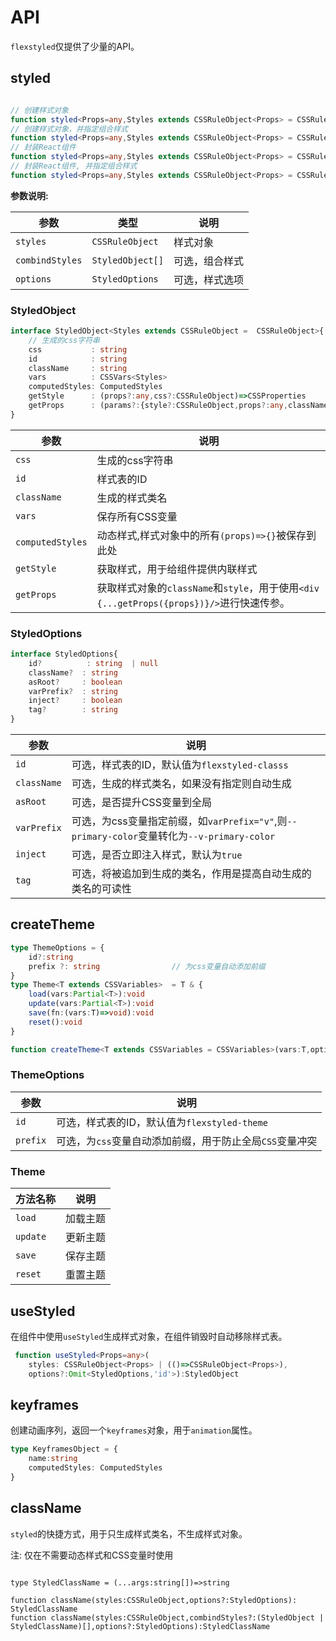 # API
 
 `flexstyled`仅提供了少量的API。

 ## styled

```ts

// 创建样式对象
function styled<Props=any,Styles extends CSSRuleObject<Props> = CSSRuleObject<Props>, CombindStyles extends StyledObject[]=StyledObject[]>(styles:Styles,options?:StyledOptions):StyledObject<CSSVars<Styles>> 
// 创建样式对象，并指定组合样式
function styled<Props=any,Styles extends CSSRuleObject<Props> = CSSRuleObject<Props>, CombindStyles extends StyledObject[]=StyledObject[]>(styles:Styles,combindStyles:CombindStyles,options?:StyledOptions):StyledObject<CSSVars<Styles>>
// 封装React组件
function styled<Props=any,Styles extends CSSRuleObject<Props> = CSSRuleObject<Props>, CombindStyles extends StyledObject[]=StyledObject[]>(FC: StyledComponent<Props>,styles:Styles,options?:StyledOptions):(props:Props)=>ReactElement
// 封装React组件, 并指定组合样式
function styled<Props=any,Styles extends CSSRuleObject<Props> = CSSRuleObject<Props>, CombindStyles extends StyledObject[]=StyledObject[]>(FC: StyledComponent<Props>,styles:Styles,combindStyles:CombindStyles,options?:StyledOptions):(props:Props)=>ReactElement
```

**参数说明:**

| 参数 | 类型 | 说明 |
| --- | --- | --- |
| `styles` | `CSSRuleObject` | 样式对象 |
| `combindStyles` | `StyledObject[]` | 可选，组合样式 |
| `options` | `StyledOptions` | 可选，样式选项 |

### StyledObject

```ts
interface StyledObject<Styles extends CSSRuleObject =  CSSRuleObject>{
    // 生成的css字符串
    css           : string
    id            : string
    className     : string    
    vars          : CSSVars<Styles>                 
    computedStyles: ComputedStyles
    getStyle      : (props?:any,css?:CSSRuleObject)=>CSSProperties
    getProps      : (params?:{style?:CSSRuleObject,props?:any,className?:string})=>StyledResult
}

```

| 参数 |说明 |
| --- | --- |
| `css` | 生成的css字符串 |
| `id` |样式表的ID |
| `className` | 生成的样式类名 |
| `vars`| 保存所有CSS变量 |
| `computedStyles`| 动态样式,样式对象中的所有`(props)=>{}`被保存到此处 |
| `getStyle`| 获取样式，用于给组件提供内联样式 |
| `getProps` | 获取样式对象的`className`和`style`，用于使用`<div {...getProps({props})}/>`进行快速传参。 |   


### StyledOptions

```ts
interface StyledOptions{
    id?          : string  | null             
    className?  : string          
    asRoot?     : boolean            
    varPrefix?  : string      
    inject?     : boolean                         
    tag?        : string                          
}

```

| 参数 | 说明 |
| --- | --- |
| `id` |  可选，样式表的ID，默认值为`flexstyled-classs` |
| `className` | 可选，生成的样式类名，如果没有指定则自动生成 |
| `asRoot` |  可选，是否提升CSS变量到全局 |
| `varPrefix` |可选，为css变量指定前缀，如`varPrefix="v"`,则`--primary-color`变量转化为`--v-primary-color` |
| `inject` | 可选，是否立即注入样式，默认为`true` |
| `tag` |  可选，将被追加到生成的类名，作用是提高自动生成的类名的可读性 |

## createTheme

```ts
type ThemeOptions = {
    id?:string
    prefix ?: string                // 为css变量自动添加前缀
}
type Theme<T extends CSSVariables>  = T & {
    load(vars:Partial<T>):void
    update(vars:Partial<T>):void
    save(fn:(vars:T)=>void):void
    reset():void
} 

function createTheme<T extends CSSVariables = CSSVariables>(vars:T,options?:ThemeOptions):Theme

```

### ThemeOptions

| 参数 | 说明 |
| --- |--- |
| `id` | 可选，样式表的ID，默认值为`flexstyled-theme` |
| `prefix` |  可选，为`css`变量自动添加前缀，用于防止全局`CSS`变量冲突 |

### Theme

| 方法名称 | 说明 |
| --- |  --- |
| `load` | 加载主题 |
| `update` | 更新主题 |
| `save` | 保存主题 |
| `reset` |重置主题 |

## useStyled

在组件中使用`useStyled`生成样式对象，在组件销毁时自动移除样式表。

```ts
 function useStyled<Props=any>(
    styles: CSSRuleObject<Props> | (()=>CSSRuleObject<Props>),
    options?:Omit<StyledOptions,'id'>):StyledObject
```

## keyframes

创建动画序列，返回一个`keyframes`对象，用于`animation`属性。

```ts
type KeyframesObject = {
    name:string
    computedStyles: ComputedStyles
}
```

## className

`styled`的快捷方式，用于只生成样式类名，不生成样式对象。

注: 仅在不需要动态样式和CSS变量时使用

```tsx

type StyledClassName = (...args:string[])=>string

function className(styles:CSSRuleObject,options?:StyledOptions): StyledClassName
function className(styles:CSSRuleObject,combindStyles?:(StyledObject | StyledClassName)[],options?:StyledOptions):StyledClassName

```


